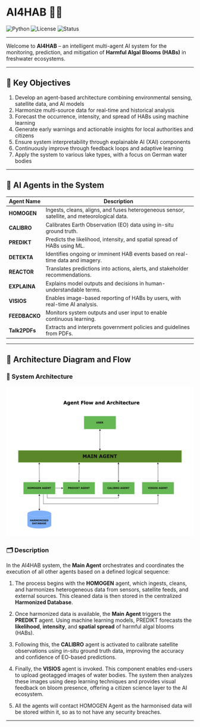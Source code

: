 # AI4HAB 🚰🌱

![Python](https://img.shields.io/badge/Python-3.10-blue?logo=python)
![License](https://img.shields.io/badge/License-MIT-green.svg)
![Status](https://img.shields.io/badge/Status-In%20Development-orange)

---

Welcome to **AI4HAB** – an intelligent multi-agent AI system for the monitoring, prediction, and mitigation of **Harmful Algal Blooms (HABs)** in freshwater ecosystems.

---

## 🎯 Key Objectives

1. Develop an agent-based architecture combining environmental sensing, satellite data, and AI models  
2. Harmonize multi-source data for real-time and historical analysis  
3. Forecast the occurrence, intensity, and spread of HABs using machine learning  
4. Generate early warnings and actionable insights for local authorities and citizens  
5. Ensure system interpretability through explainable AI (XAI) components  
6. Continuously improve through feedback loops and adaptive learning  
7. Apply the system to various lake types, with a focus on German water bodies  

---

## 🤖 AI Agents in the System

| Agent Name   | Description |
|--------------|-------------|
| **HOMOGEN**  | Ingests, cleans, aligns, and fuses heterogeneous sensor, satellite, and meteorological data. |
| **CALIBRO**  | Calibrates Earth Observation (EO) data using in-situ ground truth. |
| **PREDIKT**  | Predicts the likelihood, intensity, and spatial spread of HABs using ML. |
| **DETEKTA**  | Identifies ongoing or imminent HAB events based on real-time data and imagery. |
| **REACTOR**  | Translates predictions into actions, alerts, and stakeholder recommendations. |
| **EXPLAINA** | Explains model outputs and decisions in human-understandable terms. |
| **VISIOS**   | Enables image-based reporting of HABs by users, with real-time AI analysis. |
| **FEEDBACKO**| Monitors system outputs and user input to enable continuous learning. |
| **Talk2PDFs**| Extracts and interprets government policies and guidelines from PDFs. |

---

## 🧠 Architecture Diagram and Flow

### 🔧 System Architecture

<p align="center">
  <img src="images/FinalArchitecture.png" alt="Agent Architecture" width="750"/>
</p>

### 🗂️ Description

In the AI4HAB system, the **Main Agent** orchestrates and coordinates the execution of all other agents based on a defined logical sequence:

1. The process begins with the **HOMOGEN** agent, which ingests, cleans, and harmonizes heterogeneous data from sensors, satellite feeds, and external sources. This cleaned data is then stored in the centralized **Harmonized Database**.
   
2. Once harmonized data is available, the **Main Agent** triggers the **PREDIKT** agent. Using machine learning models, PREDIKT forecasts the **likelihood**, **intensity**, and **spatial spread** of harmful algal blooms (HABs).

3. Following this, the **CALIBRO** agent is activated to calibrate satellite observations using in-situ ground truth data, improving the accuracy and confidence of EO-based predictions.

4. Finally, the **VISIOS** agent is invoked. This component enables end-users to upload geotagged images of water bodies. The system then analyzes these images using deep learning techniques and provides visual feedback on bloom presence, offering a citizen science layer to the AI ecosystem.

5. All the agents will contact HOMOGEN Agent as the harmonised data will be stored within it, so as to not have any security breaches.

---


